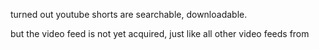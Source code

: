 turned out youtube shorts are searchable, downloadable.

but the video feed is not yet acquired, just like all other video feeds from 